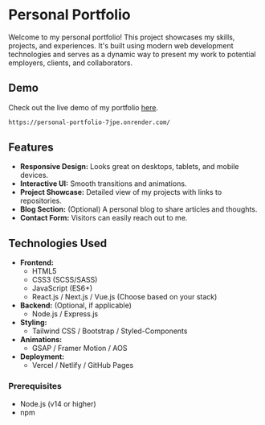 # Personal Portfolio

Welcome to my personal portfolio! This project showcases my skills, projects, and experiences. It's built using modern web development technologies and serves as a dynamic way to present my work to potential employers, clients, and collaborators.

## Demo

Check out the live demo of my portfolio [here](https://haileliul-baye-portifolio.onrender.com/).
 ```bash
 https://personal-portfolio-7jpe.onrender.com/
 ```

## Features

- **Responsive Design:** Looks great on desktops, tablets, and mobile devices.
- **Interactive UI:** Smooth transitions and animations.
- **Project Showcase:** Detailed view of my projects with links to repositories.
- **Blog Section:** (Optional) A personal blog to share articles and thoughts.
- **Contact Form:** Visitors can easily reach out to me.

## Technologies Used

- **Frontend:**
  - HTML5
  - CSS3 (SCSS/SASS)
  - JavaScript (ES6+)
  - React.js / Next.js / Vue.js (Choose based on your stack)
- **Backend:** (Optional, if applicable)
  - Node.js / Express.js
- **Styling:**
  - Tailwind CSS / Bootstrap / Styled-Components
- **Animations:**
  - GSAP / Framer Motion / AOS
- **Deployment:**
  - Vercel / Netlify / GitHub Pages

### Prerequisites

- Node.js (v14 or higher)
- npm 


